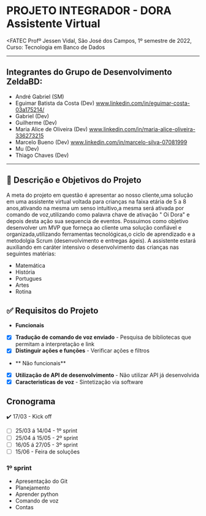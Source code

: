 # PROJETO INTEGRADOR - DORA Assistente Virtual
<FATEC Profº Jessen Vidal, São José dos Campos, 1º semestre de 2022, Curso: Tecnologia em Banco de Dados
    
______________________________________________________________________________________________________________
## **Integrantes do Grupo de Desenvolvimento ZeldaBD:**
- André Gabriel (SM)
- Eguimar Batista da Costa (Dev) www.linkedin.com/in/eguimar-costa-03a175214/
- Gabriel (Dev)
- Guilherme (Dev) 
- Maria Alice de Oliveira (Dev) www.linkedin.com/in/maria-alice-oliveira-336273215
- Marcelo Bueno (Dev) www.linkedin.com/in/marcelo-silva-07081999
- Mu (Dev)
- Thiago Chaves (Dev) 

______________________________________________________________________________________________________________
## 💼 Descrição e Objetivos do Projeto
A meta do projeto em questão é apresentar ao nosso cliente,uma solução em uma assistente virtual voltada para crianças na faixa etária de 5 a 8 anos,ativando na mesma um senso intuitivo,a mesma será ativada por comando de voz,utilizando como palavra chave de ativação " Oi Dora" e depois desta ação sua sequencia de eventos.
Possuimos como objetivo desenvolver um MVP que forneça ao cliente uma solução confiável e organizada,utilizando ferramentas tecnológicas,o ciclo de aprendizado e
a metodolgia Scrum (desenvolvimento e entregas ágeis).
A assistente estará auxiliando em caráter intensivo o desenvolvimento das crianças nas seguintes matérias: 
- Matemática
- História
- Portugues
- Artes
- Rotina 

## ✅ **Requisitos do Projeto**
- **Funcionais**
- [x]  **Tradução de comando de voz enviado** - Pesquisa de bibliotecas que permitam a interpretação e link
- [x]  **Distinguir ações e funções** - Verificar ações e filtros 

- ** Não funcionais**
- [x]  **Utilização de API de desenvolvimento** - Não utilizar API já desenvolvida
- [x]  **Caracteristicas de voz** - Sintetização via software
    
 <h2>
    Cronograma
</h2>    

:heavy_check_mark: 17/03 - Kick off
- [ ] 25/03 á 14/04 - 1º sprint
- [ ] 25/04 á 15/05 - 2º sprint
- [ ] 16/05 á 27/05 - 3º sprint
- [ ] 15/06 - Feira de soluções

<h3>
    1º sprint
</h3>

- Apresentação do Git
- Planejamento
- Aprender python
- Comando de voz 
- Contas

<h3>
</h3>
